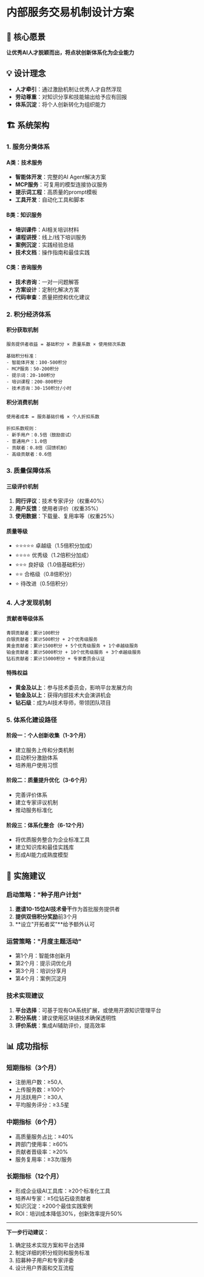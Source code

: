 # 内部服务交易机制设计方案

## 🎯 核心愿景
**让优秀AI人才脱颖而出，将点状创新体系化为企业能力**

## 💡 设计理念
- **人才牵引**：通过激励机制让优秀人才自然浮现
- **劳动尊重**：对知识分享和技能输出给予应有回报
- **体系沉淀**：将个人创新转化为组织能力

## 🏗️ 系统架构

### 1. 服务分类体系

#### A类：技术服务
- **智能体开发**：完整的AI Agent解决方案
- **MCP服务**：可复用的模型连接协议服务
- **提示词工程**：高质量的prompt模板
- **工具开发**：自动化工具和脚本

#### B类：知识服务
- **培训课件**：AI相关培训材料
- **课程讲授**：线上/线下培训服务
- **案例沉淀**：实践经验总结
- **技术文档**：操作指南和最佳实践

#### C类：咨询服务
- **技术咨询**：一对一问题解答
- **方案设计**：定制化解决方案
- **代码审查**：质量把控和优化建议

### 2. 积分经济体系

#### 积分获取机制
```
服务提供者收益 = 基础积分 × 质量系数 × 使用频次系数

基础积分标准：
- 智能体开发：100-500积分
- MCP服务：50-200积分
- 提示词：20-100积分
- 培训课程：200-800积分
- 技术咨询：30-150积分/小时
```

#### 积分消费机制
```
使用者成本 = 服务基础价格 × 个人折扣系数

折扣系数规则：
- 新手用户：0.5倍（鼓励尝试）
- 普通用户：1.0倍
- 贡献者：0.8倍（回馈机制）
- 高级贡献者：0.6倍
```

### 3. 质量保障体系

#### 三级评价机制
1. **同行评议**：技术专家评分（权重40%）
2. **用户反馈**：使用者评价（权重35%）
3. **使用数据**：下载量、复用率等（权重25%）

#### 质量等级
- ⭐⭐⭐⭐⭐ 卓越级（1.5倍积分加成）
- ⭐⭐⭐⭐ 优秀级（1.2倍积分加成）
- ⭐⭐⭐ 良好级（1.0倍基础积分）
- ⭐⭐ 合格级（0.8倍积分）
- ⭐ 待改进（0.5倍积分）

### 4. 人才发现机制

#### 贡献者等级体系
```
青铜贡献者：累计100积分
白银贡献者：累计500积分 + 2个优秀级服务
黄金贡献者：累计1500积分 + 5个优秀级服务 + 1个卓越级服务
铂金贡献者：累计5000积分 + 10个优秀级服务 + 3个卓越级服务
钻石贡献者：累计15000积分 + 专家委员会认证
```

#### 特殊权益
- **黄金及以上**：参与技术委员会，影响平台发展方向
- **铂金及以上**：获得内部技术大会演讲机会
- **钻石级**：成为AI技术导师，带领团队项目

### 5. 体系化建设路径

#### 阶段一：个人创新收集（1-3个月）
- 建立服务上传和分类机制
- 启动积分激励体系
- 培养用户使用习惯

#### 阶段二：质量提升优化（3-6个月）
- 完善评价体系
- 建立专家评议机制
- 推动服务标准化

#### 阶段三：体系化整合（6-12个月）
- 将优质服务整合为企业标准工具
- 建立知识库和最佳实践库
- 形成AI能力成熟度模型

## 🚀 实施建议

### 启动策略："种子用户计划"
1. **邀请10-15位AI技术骨干**作为首批服务提供者
2. **提供双倍积分奖励**前3个月
3. **设立"开拓者奖"**给予额外认可

### 运营策略："月度主题活动"
- 第1个月：智能体创新月
- 第2个月：提示词优化月
- 第3个月：培训分享月
- 第4个月：案例沉淀月

### 技术实现建议
1. **平台选择**：可基于现有OA系统扩展，或使用开源知识管理平台
2. **积分系统**：建议使用区块链技术确保透明性
3. **评价系统**：集成AI辅助评价，提高效率

## 📊 成功指标

### 短期指标（3个月）
- 注册用户数：≥50人
- 上传服务数：≥100个
- 月活跃用户：≥30人
- 平均服务评分：≥3.5星

### 中期指标（6个月）
- 高质量服务占比：≥40%
- 跨部门使用率：≥60%
- 贡献者晋级率：≥20%
- 服务复用率：≥3次/服务

### 长期指标（12个月）
- 形成企业级AI工具库：≥20个标准化工具
- 培养AI专家：≥5位钻石级贡献者
- 知识沉淀：≥200个最佳实践案例
- ROI：培训成本降低30%，创新效率提升50%

---

**下一步行动建议：**
1. 确定技术实现方案和平台选择
2. 制定详细的积分规则和服务标准
3. 招募种子用户和专家评委
4. 设计用户界面和交互流程